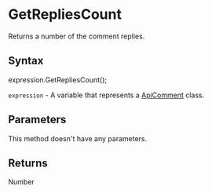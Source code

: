 # GetRepliesCount

Returns a number of the comment replies.

## Syntax

expression.GetRepliesCount();

`expression` - A variable that represents a [ApiComment](../ApiComment.md) class.

## Parameters

This method doesn't have any parameters.

## Returns

Number